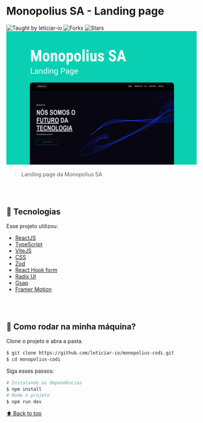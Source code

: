 # Monopolius SA - Landing page

<div>
  <img src="https://img.shields.io/static/v1?label=Taught%20by&message=leticiar-io&color=white&labelColor=05FDD8" alt="Taught by leticiar-io">
  <img src="https://img.shields.io/github/forks/leticiar-io/monopolius-codi?label=forks&message=MIT&color=white&labelColor=05FDD8" alt="Forks">
  <img src="https://img.shields.io/github/stars/leticiar-io/monopolius-codi?label=stars&message=MIT&color=white&labelColor=05FDD8" alt="Stars">
</div>
<img id="monopolius-sa" src="./.github/cover.png" alt="Monopolius SA cover">

> Landing page da Monopolius SA

<br />
<br />

## 🧪 Tecnologias

Esse projeto utilizou:

- [ReactJS](https://reactjs.org/)
- [TypeScript](https://www.typescriptlang.org/)
- [ViteJS](https://vitejs.dev/)
- [CSS](https://developer.mozilla.org/pt-BR/docs/Web/CSS)
- [Zod](https://zod.dev/)
- [React Hook form](https://react-hook-form.com/)
- [Radix UI](https://www.radix-ui.com/)
- [Gsap](https://greensock.com/gsap/)
- [Framer Motion](https://www.framer.com/motion/)

<br></br>

## 🚀 Como rodar na minha máquina?

Clone o projeto e abra a pasta.

```bash
$ git clone https://github.com/leticiar-io/monopolius-codi.git
$ cd monopolius-codi
```

Siga esses passos:

```bash
# Instalando as dependências
$ npm install
# Rode o projeto
$ npm run dev
```


[⬆ Back to top](#monopolius-sa)<br>